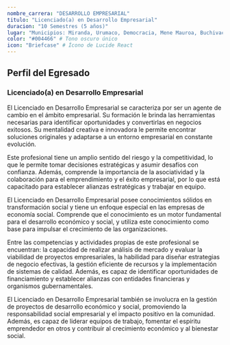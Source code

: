 ```yaml
---
nombre_carrera: "DESARROLLO EMPRESARIAL"
titulo: "Licenciado(a) en Desarrollo Empresarial"
duracion: "10 Semestres (5 años)"
lugar: "Municipios: Miranda, Urumaco, Democracia, Mene Mauroa, Buchivacoa, Davajuro, Unión, Federación, Petit, Sucre, Carirubana, Colina, Zamora, Tocópero. Yaracuy, Lara, Carabobo."
color: "#004466" # Tono oscuro único
icon: "Briefcase" # Ícono de Lucide React
---
```


## Perfil del Egresado

### Licenciado(a) en Desarrollo Empresarial
El Licenciado en Desarrollo Empresarial se caracteriza por ser un agente de cambio en el ámbito empresarial. Su formación le brinda las herramientas necesarias para identificar oportunidades y convertirlas en negocios exitosos. Su mentalidad creativa e innovadora le permite encontrar soluciones originales y adaptarse a un entorno empresarial en constante evolución.

Este profesional tiene un amplio sentido del riesgo y la competitividad, lo que le permite tomar decisiones estratégicas y asumir desafíos con confianza. Además, comprende la importancia de la asociatividad y la colaboración para el emprendimiento y el éxito empresarial, por lo que está capacitado para establecer alianzas estratégicas y trabajar en equipo.

El Licenciado en Desarrollo Empresarial posee conocimientos sólidos en transformación social y tiene un enfoque especial en las empresas de economía social. Comprende que el conocimiento es un motor fundamental para el desarrollo económico y social, y utiliza este conocimiento como base para impulsar el crecimiento de las organizaciones.

Entre las competencias y actividades propias de este profesional se encuentran: la capacidad de realizar análisis de mercado y evaluar la viabilidad de proyectos empresariales, la habilidad para diseñar estrategias de negocio efectivas, la gestión eficiente de recursos y la implementación de sistemas de calidad. Además, es capaz de identificar oportunidades de financiamiento y establecer alianzas con entidades financieras y organismos gubernamentales.

El Licenciado en Desarrollo Empresarial también se involucra en la gestión de proyectos de desarrollo económico y social, promoviendo la responsabilidad social empresarial y el impacto positivo en la comunidad. Además, es capaz de liderar equipos de trabajo, fomentar el espíritu emprendedor en otros y contribuir al crecimiento económico y al bienestar social.
